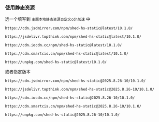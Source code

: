 ### 使用静态资源

选一个填写到 `主题本地静态资源自定义cdn加速` 中

```
https://cdn.jsdmirror.com/npm/shed-hs-static@latest/10.1.0/
```

```
https://jsdelivr.topthink.com/npm/shed-hs-static@latest/10.1.0/
```

```
https://cdn.iocdn.cc/npm/shed-hs-static@latest/10.1.0/
```

```
https://cdn.smartcis.cn/npm/shed-hs-static@latest/10.1.0/
```

```
https://unpkg.com/shed-hs-static@latest/10.1.0/
```

或者指定版本

```
https://cdn.jsdmirror.com/npm/shed-hs-static@2025.8.26-10/10.1.0/
```

```
https://jsdelivr.topthink.com/npm/shed-hs-static@2025.8.26-10/10.1.0/
```

```
https://cdn.iocdn.cc/npm/shed-hs-static@2025.8.26-10/10.1.0/
```

```
https://cdn.smartcis.cn/npm/shed-hs-static@2025.8.26-10/10.1.0/
```

```
https://unpkg.com/shed-hs-static@2025.8.26-10/10.1.0/
```